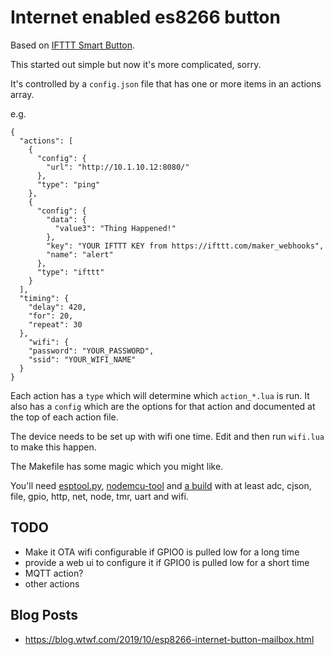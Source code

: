 # Internet enabled es8266 button

Based on [IFTTT Smart Button](https://www.hackster.io/noelportugal/ifttt-smart-button-e11841).

This started out simple but now it's more complicated, sorry.

It's controlled by a `config.json` file that has one or more items in an actions array.

e.g.

```
{
  "actions": [
    {
      "config": {
        "url": "http://10.1.10.12:8080/"
      },
      "type": "ping"
    },
    {
      "config": {
        "data": {
          "value3": "Thing Happened!"
        },
        "key": "YOUR IFTTT KEY from https://ifttt.com/maker_webhooks",
        "name": "alert"
      },
      "type": "ifttt"
    }
  ],
  "timing": {
    "delay": 420,
    "for": 20,
    "repeat": 30
  },
	"wifi": {
    "password": "YOUR_PASSWORD",
    "ssid": "YOUR_WIFI_NAME"
  }
}
```

Each action has a `type` which will determine which `action_*.lua` is run. It also has a `config` which are the options for that action and documented at the top of each action file.

The device needs to be set up with wifi one time. Edit and then run `wifi.lua` to make this happen.

The Makefile has some magic which you might like.

You'll need [esptool.py](https://github.com/espressif/esptool),  [nodemcu-tool](https://www.npmjs.com/package/nodemcu-tool) and [a build](https://nodemcu-build.com/) with at least adc, cjson, file, gpio, http, net, node, tmr, uart and wifi.

## TODO

* Make it OTA wifi configurable if GPIO0 is pulled low for a long time
* provide a web ui to configure it if GPIO0 is pulled low for a short time
* MQTT action?
* other actions

## Blog Posts

* https://blog.wtwf.com/2019/10/esp8266-internet-button-mailbox.html
